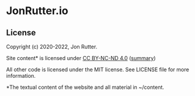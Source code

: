 # JonRutter.io

## License

Copyright (c) 2020-2022, Jon Rutter.

Site content\* is licensed under [CC BY-NC-ND 4.0](https://creativecommons.org/licenses/by-nc-nd/4.0/legalcode) ([summary](https://creativecommons.org/licenses/by-nc-nd/4.0/))

All other code is licensed under the MIT license. See LICENSE file for more information.

\*The textual content of the website and all material in ~/content.
